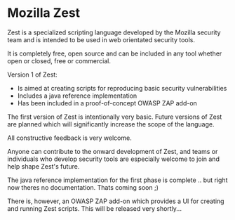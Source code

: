 Mozilla Zest
============

Zest is a specialized scripting language developed by the Mozilla security team and is intended to be used in 
web orientated security tools.

It is completely free, open source and can be included in any tool whether open or closed, free or commercial.

Version 1 of Zest:
* Is aimed at creating scripts for reproducing basic security vulnerabilities
* Includes a java reference implementation
* Has been included in a proof-of-concept OWASP ZAP add-on

The first version of Zest is intentionally very basic.
Future versions of Zest are planned which will significantly increase the scope of the language.

All constructive feedback is very welcome.

Anyone can contribute to the onward development of Zest, and teams or individuals who develop security tools are 
especially welcome to join and help shape Zest's future.

The java reference implementation for the first phase is complete .. but right now theres no documentation.
Thats coming soon ;)

There is, however, an OWASP ZAP add-on which provides a UI for creating and running Zest scripts.
This will be released very shortly...
